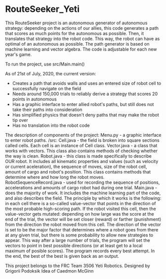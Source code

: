 # RouteSeeker_Yeti

This RouteSeeker project is an autonomous generator of autonomous strategy: depending on the actions of our allies, this code 
generates a path that scores as much points for the autonomous as possible. Then, it translates that strategy into the robot code. 
This way, the robot can have as optimal of an autonomous as possible. The path generator is based on machine learning and vector algebra.
The code is adjustable for each new year's game.

To run the project, use src/Main.main()

As of 21st of July, 2020, the current version:
 - Creates a path that avoids walls and uses an entered size of robot cell to successfully navigate on the field
 - Needs around 150,000 trials to reliably derive a strategy that scores 20 points in autonomous
 - Has a graphic interface to enter allied robot's paths, but still does not take their paths into consideration
 - Has simplified physics that doesn't deny paths that may make the robot tip over
 - Has no translation into the robot code

The description of components of the project:
 Menu.py - a graphic interface to enter robot paths.
 /src:
   Cell.java - the field is broken into square sections called cells. Each cell is an instance of Cell class.
   Vector.java - a class that works with vectors. This class also contains methods of checking whether the way is clean.
   Robot.java - this class is made specifically to describe OUR robot. It includes all kinematic properties and values (such as velocity or current aceleration), the 
sequence of moves, size of the robot cell, amount of cargo and robot's position. This class contains methods that determine where and how long the robot moves.
   RobotSequenceRecord.java - used for recording the sequence of positions, accelerations and amounts of cargo robot had during one trial.
   Main.java - does the majority of work. It includes the machine learning part of the code, and also describes the field. The principle by which 
it works is the following:
in each cell there is a so-called value-vector that points in the direction of the most probable high-scoring path. If the robot visited this cell, then the value-vector 
gets mutated: depending on how large was the score at the end of the trial, the vector will be set closer (reward) or farther (punishment) from 
the direction the robot moved from this cell. The direction of the vector is set to be the major factor that determines where a robot goes from there
at any given trial, but there is some probability to allow new strategies to appear. This way after a large number of trials, the program will set the vectors to
point in best possible directions (or at least get to a local maximum of posible scores). The program records every best attempt. In the end, the best of the best 
is given back as an output.



      
This project belongs to the FRC Team 3506 Yeti Robotics.
Designed by Grigorii Podoksik
Idea of Caedmon McGinn








